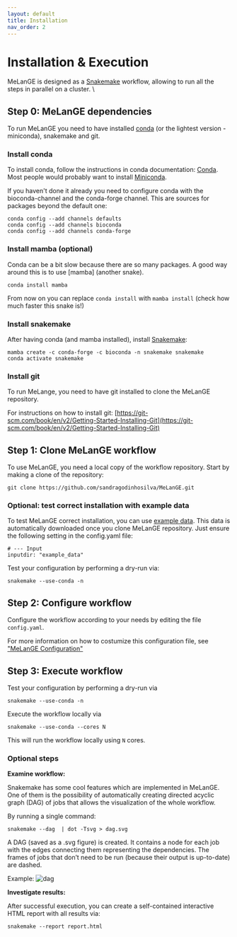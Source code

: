 ```yaml
---
layout: default
title: Installation
nav_order: 2
---
```


# Installation & Execution

MeLanGE is designed as a [Snakemake](https://snakemake.readthedocs.io) workflow, allowing to run all the steps in parallel on a cluster. \

## Step 0: MeLanGE dependencies
To run MeLanGE you need to have installed [conda](https://docs.conda.io/en/latest/) (or the lightest version - miniconda), snakemake and git.

### Install conda 

To install conda, follow the instructions in conda documentation: [Conda](https://conda.io/docs/).
Most people would probably want to install [Miniconda](https://conda.io/miniconda.html). 

If you haven't done it already you need to configure conda with the bioconda-channel and the conda-forge channel. This are sources for packages beyond the default one:

    conda config --add channels defaults
    conda config --add channels bioconda
    conda config --add channels conda-forge

### Install mamba (optional)
Conda can be a bit slow because there are so many packages. A good way around this is to use [mamba] (another snake).

    conda install mamba

From now on you can replace ``conda install`` with ``mamba install`` (check how much faster this snake is!)

### Install snakemake
After having conda (and mamba installed), install [Snakemake](https://snakemake.readthedocs.io/en/stable/getting_started/installation.html):

    mamba create -c conda-forge -c bioconda -n snakemake snakemake
    conda activate snakemake

### Install git
To run MeLange, you need to have git installed to clone the MeLanGE repository.

For instructions on how to install git: [https://git-scm.com/book/en/v2/Getting-Started-Installing-Git](https://git-scm.com/book/en/v2/Getting-Started-Installing-Git)


## Step 1: Clone MeLanGE workflow
To use MeLanGE, you need a local copy of the workflow repository. Start by making a clone of the repository: 

    git clone https://github.com/sandragodinhosilva/MeLanGE.git

### Optional: test correct installation with example data
To test MeLanGE correct installation, you can use [example data](https://github.com/sandragodinhosilva/MeLanGE/tree/master/example_data). This data is automatically downloaded once you clone MeLanGE repository. Just ensure the following setting in the config.yaml file:
    
    # --- Input
    inputdir: "example_data"

Test your configuration by performing a dry-run via:

    snakemake --use-conda -n


## Step 2: Configure workflow
Configure the workflow according to your needs by editing the file
`config.yaml`.

For more information on how to costumize this configuration file, see ["MeLanGE Configuration"](https://sandragodinhosilva.github.io/MeLanGE/configuration.html)

## Step 3: Execute workflow
Test your configuration by performing a dry-run via

    snakemake --use-conda -n

Execute the workflow locally via

    snakemake --use-conda --cores N

This will run the workflow locally using `N` cores. 


### Optional steps 
**Examine workflow:**

Snakemake has some cool features which are implemented in MeLanGE. One of them is the possibility of automatically creating directed acyclic graph (DAG) of jobs that allows the visualization of the whole workflow.

By running a single command:

    snakemake --dag  | dot -Tsvg > dag.svg

A DAG (saved as a .svg figure) is created. It contains a node for each job with the edges connecting them representing the dependencies. The frames of jobs that don’t need to be run (because their output is up-to-date) are dashed. 

Example:
![dag](https://github.com/sandragodinhosilva/MeLanGE/blob/master/docs/dag.png)

**Investigate results:**

After successful execution, you can create a self-contained interactive HTML report with all results via:

    snakemake --report report.html
